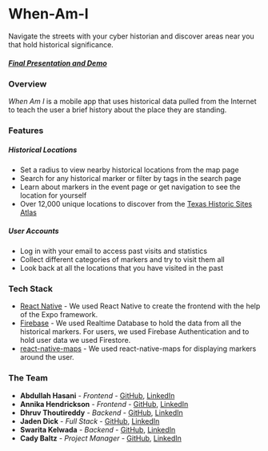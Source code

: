 # When-Am-I
Navigate the streets with your cyber historian and discover areas near you that hold historical significance.

##### [Final Presentation and Demo](https://youtu.be/INW_0wNyoPo?t=2099)

### Overview
*When Am I* is a mobile app that uses historical data pulled from the Internet to teach the user a brief history about the place they are standing.

### Features

##### Historical Locations
- Set a radius to view nearby historical locations from the map page
- Search for any historical marker or filter by tags in the search page
- Learn about markers in the event page or get navigation to see the location for yourself
- Over 12,000 unique locations to discover from the [Texas Historic Sites Atlas](https://atlas.thc.texas.gov/)

##### User Accounts

- Log in with your email to access past visits and statistics
- Collect different categories of markers and try to visit them all
- Look back at all the locations that you have visited in the past

### Tech Stack

- [React Native](https://facebook.github.io/react-native/) - We used React Native to create the frontend with the help of the Expo framework.
- [Firebase](https://firebase.google.com/) - We used Realtime Database to hold the data from all the historical markers. For users, we used Firebase Authentication and to hold user data we used Firestore.
- [react-native-maps](https://github.com/react-native-community/react-native-maps) - We used react-native-maps for displaying markers around the user.

### The Team

- **Abdullah Hasani** - *Frontend* - [GitHub](https://github.com/abdullah50053), [LinkedIn](https://www.linkedin.com/in/abdullah-hasani/)
- **Annika Hendrickson** - *Frontend* - [GitHub](https://github.com/annikahendrickson), [LinkedIn](https://www.linkedin.com/in/annika-hendrickson-07a128194/)
- **Dhruv Thoutireddy** - *Backend* - [GitHub](https://github.com/dhruv0219), [LinkedIn](https://www.linkedin.com/in/dhruv-thoutireddy-a85327160/)
- **Jaden Dick** - *Full Stack* - [GitHub](https://github.com/jadendick), [LinkedIn](https://www.linkedin.com/in/jadendick/)
- **Swarita Kelwada** - *Backend* - [GitHub](https://github.com/Swarita), [LinkedIn](https://www.linkedin.com/in/swarita-kelwada-2278a4172/)
- **Cady Baltz** - *Project Manager* - [GitHub](https://github.com/cadybaltz), [LinkedIn](https://www.linkedin.com/in/cadybaltz/)
